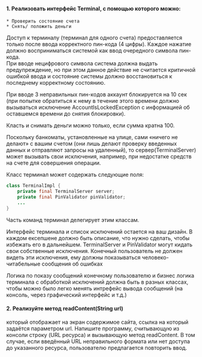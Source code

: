 #### 1. Реализовать интерфейс Terminal, c помощью которого можно:
    * Проверить состояние счета
    * Снять/ положить деньги

Доступ к терминалу (терминал для одного счета) предоставляется только после ввода корректного пин-кода (4 цифры). Каждое нажатие должно восприниматься системой как ввод очередного символа пин-кода.\
При вводе нецифрового символа система должна выдать предупреждение, но при этом данное действие не считается критичной ошибкой ввода и состояние системы должно восстановиться к последнему корректному состоянию.

При вводе 3 неправильных пин-кодов аккаунт блокируется на 10 сек (при попытке обратиться к нему в течение этого времени должно вызываться исключение AccountIsLockedException c информацией об оставшемся времени до снятия блокировки).

Класть и снимать деньги можно только, если сумма кратна 100.

Поскольку банкоматы, установленные на улице, сами «ничего не делают» с вашим счетом (они лишь делают проверку введенных данных и отправляют запросы на удаленный), то сервер(TerminalServer) может вызывать свои исключения, например, при недостатке средств на счете для совершения операции.

Класс терминал может содержать следующие поля:

```java
class TerminalImpl {
    private final TerminalServer server;
    private final PinValidator pinValidator;
    ...
}
```
Часть команд терминал делегирует этим классам.

Интерфейс терминала и список исключений остается на ваш дизайн. В каждом ексепшене должно быть описание, что нужно сделать, чтобы избежать его в дальнейшем. 
TerminalServer и PinValidator могут кидать свои собственные исключения. Конечный пользователь не должен видеть эти исключения, ему должны показываться человеко-читабельные сообщения об ошибках

Логика по показу сообщений конечному пользователю и бизнес логика терминала с обработкой исключений должна быть в разных классах, чтобы можно было легко менять интрефейс вывода сообщений (на консоль, через графический интерфейс и т.д.)

#### 2. Реализуйте метод readContent(String url) 
который отображает на экран содержимое сайта, ссылка на который задаётся параметром url. 
Напишите программу, считывающую из консоли строку (URL ресурса) и вызывающую метод readContent. В том случае, если введённый URL неправильного формата или нет доступа до указанного ресурса, пользователю предлагается повторить ввод.